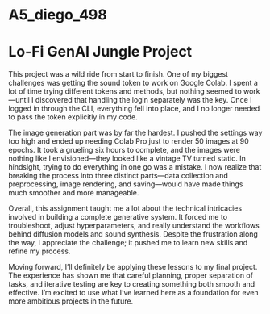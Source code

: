 # A5_diego_498
# Lo-Fi GenAI Jungle Project

This project was a wild ride from start to finish. One of my biggest challenges was getting the sound token to work on Google Colab. I spent a lot of time trying different tokens and methods, but nothing seemed to work—until I discovered that handling the login separately was the key. Once I logged in through the CLI, everything fell into place, and I no longer needed to pass the token explicitly in my code.

The image generation part was by far the hardest. I pushed the settings way too high and ended up needing Colab Pro just to render 50 images at 90 epochs. It took a grueling six hours to complete, and the images were nothing like I envisioned—they looked like a vintage TV turned static. In hindsight, trying to do everything in one go was a mistake. I now realize that breaking the process into three distinct parts—data collection and preprocessing, image rendering, and saving—would have made things much smoother and more manageable.

Overall, this assignment taught me a lot about the technical intricacies involved in building a complete generative system. It forced me to troubleshoot, adjust hyperparameters, and really understand the workflows behind diffusion models and sound synthesis. Despite the frustration along the way, I appreciate the challenge; it pushed me to learn new skills and refine my process.

Moving forward, I’ll definitely be applying these lessons to my final project. The experience has shown me that careful planning, proper separation of tasks, and iterative testing are key to creating something both smooth and effective. I’m excited to use what I’ve learned here as a foundation for even more ambitious projects in the future.
